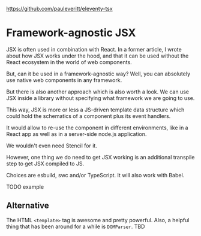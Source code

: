 https://github.com/pauleveritt/eleventy-tsx

# Framework-agnostic JSX

JSX is often used in combination with React. In a former article, I wrote about how JSX works under the hood, and that it can be used without the React ecosystem in the world of web components.

But, can it be used in a framework-agnostic way?
Well, you can absolutely use native web components in any framework.

But there is also another approach which is also worth a look. We can use JSX inside a library without specifying what framework we are going to use.

This way, JSX is more or less a JS-driven template data structure which could hold the schematics of a component plus its event handlers.

It would allow to re-use the component in different environments, like in a React app as well as in a server-side node.js application.

We wouldn't even need Stencil for it.

However, one thing we do need to get JSX working is an additional transpile step to get JSX compiled to JS.

Choices are esbuild, swc and/or TypeScript. It will also work with Babel.

TODO example

## Alternative

The HTML `<template>` tag is awesome and pretty powerful. Also, a helpful thing that has been around for a while is `DOMParser`. TBD

